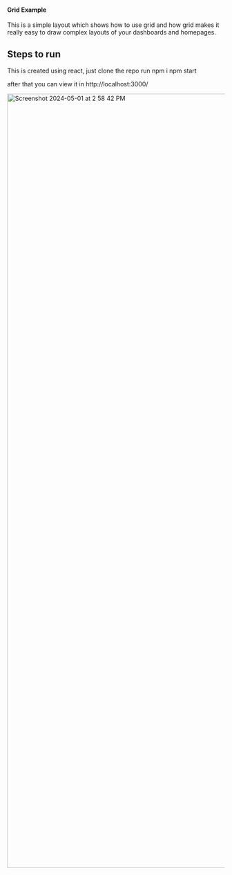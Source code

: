 #### Grid Example

This is a simple layout which shows how to use grid and how grid makes it really easy to draw complex layouts of your dashboards and homepages.

## Steps to run
This is created using react, just clone the repo run
npm i 
npm start

after that you can view it in http://localhost:3000/

<img width="1792" alt="Screenshot 2024-05-01 at 2 58 42 PM" src="https://github.com/sauravphulera/Matrix-Grid-ColorGame/assets/16851666/af6d7cdd-99be-499c-8d6e-fba031e5dab9">


